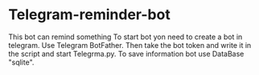 # Telegram-reminder-bot
This bot can remind something
To start bot yon need to create a bot in telegram. Use Telegram BotFather.
Then take the bot token and write it in the script and start Telegrma.py.
To save information bot use DataBase "sqlite".

